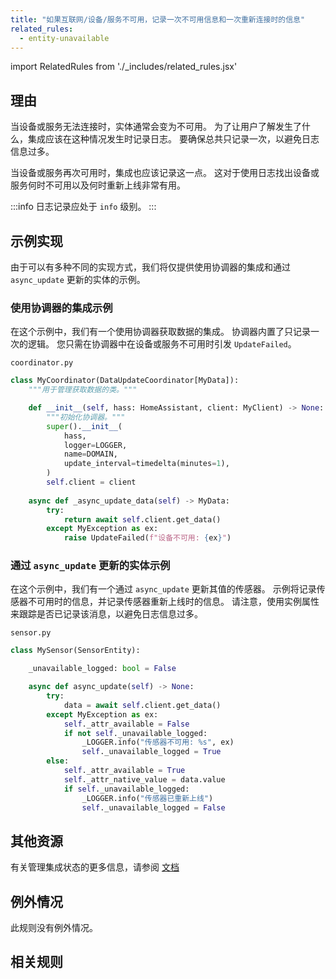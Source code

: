 ```yaml
---
title: "如果互联网/设备/服务不可用，记录一次不可用信息和一次重新连接时的信息"
related_rules:
  - entity-unavailable
---
```

import RelatedRules from './_includes/related_rules.jsx'

## 理由

当设备或服务无法连接时，实体通常会变为不可用。
为了让用户了解发生了什么，集成应该在这种情况发生时记录日志。
要确保总共只记录一次，以避免日志信息过多。

当设备或服务再次可用时，集成也应该记录这一点。
这对于使用日志找出设备或服务何时不可用以及何时重新上线非常有用。

:::info
日志记录应处于 `info` 级别。
:::

## 示例实现

由于可以有多种不同的实现方式，我们将仅提供使用协调器的集成和通过 `async_update` 更新的实体的示例。

### 使用协调器的集成示例

在这个示例中，我们有一个使用协调器获取数据的集成。
协调器内置了只记录一次的逻辑。
您只需在协调器中在设备或服务不可用时引发 `UpdateFailed`。

`coordinator.py`
```python {18} showLineNumbers
class MyCoordinator(DataUpdateCoordinator[MyData]):
    """用于管理获取数据的类。"""

    def __init__(self, hass: HomeAssistant, client: MyClient) -> None:
        """初始化协调器。"""
        super().__init__(
            hass,
            logger=LOGGER,
            name=DOMAIN,
            update_interval=timedelta(minutes=1),
        )
        self.client = client
    
    async def _async_update_data(self) -> MyData:
        try:
            return await self.client.get_data()
        except MyException as ex:
            raise UpdateFailed(f"设备不可用: {ex}")
```

### 通过 `async_update` 更新的实体示例

在这个示例中，我们有一个通过 `async_update` 更新其值的传感器。
示例将记录传感器不可用时的信息，并记录传感器重新上线时的信息。
请注意，使用实例属性来跟踪是否已记录该消息，以避免日志信息过多。

`sensor.py`
```python {10-12,16-18} showLineNumbers
class MySensor(SensorEntity):

    _unavailable_logged: bool = False

    async def async_update(self) -> None:
        try:
            data = await self.client.get_data()
        except MyException as ex:
            self._attr_available = False
            if not self._unavailable_logged:
                _LOGGER.info("传感器不可用: %s", ex)
                self._unavailable_logged = True
        else:
            self._attr_available = True
            self._attr_native_value = data.value
            if self._unavailable_logged:
                _LOGGER.info("传感器已重新上线")
                self._unavailable_logged = False
```

## 其他资源

有关管理集成状态的更多信息，请参阅 [文档](/docs/integration_fetching_data)

## 例外情况

此规则没有例外情况。

## 相关规则

<RelatedRules relatedRules={frontMatter.related_rules}></RelatedRules>